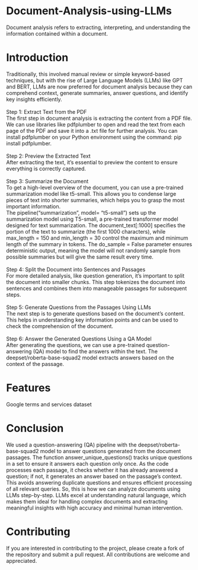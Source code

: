 # Document-Analysis-using-LLMs
Document analysis refers to extracting, interpreting, and understanding the information contained within a document. 
# Introduction
 Traditionally, this involved manual review or simple keyword-based techniques, but with the rise of Large Language Models (LLMs) like GPT and BERT, LLMs are now preferred for document analysis because they can comprehend context, generate summaries, answer questions, and identify key insights efficiently. 
 <br>
 <br>
 Step 1: Extract Text from the PDF
 <br>
The first step in document analysis is extracting the content from a PDF file. We can use libraries like pdfplumber to open and read the text from each page of the PDF and save it into a .txt file for further analysis. You can install pdfplumber on your Python environment using the command: pip install pdfplumber.
<br>
<br>
Step 2: Preview the Extracted Text
<br>
After extracting the text, it’s essential to preview the content to ensure everything is correctly captured.
<br>
<br>
Step 3: Summarize the Document
<br>
To get a high-level overview of the document, you can use a pre-trained summarization model like t5-small. This allows you to condense large pieces of text into shorter summaries, which helps you to grasp the most important information. 
<br>
The pipeline(“summarization”, model= “t5-small”) sets up the summarization model using T5-small, a pre-trained transformer model designed for text summarization. The document_text[:1000] specifies the portion of the text to summarize (the first 1000 characters), while max_length = 150 and min_length = 30 control the maximum and minimum length of the summary in tokens. The do_sample = False parameter ensures deterministic output, meaning the model will not randomly sample from possible summaries but will give the same result every time.
<br>
<br>
Step 4: Split the Document into Sentences and Passages
<br>
For more detailed analysis, like question generation, it’s important to split the document into smaller chunks. This step tokenizes the document into sentences and combines them into manageable passages for subsequent steps.
<br>
<br>
Step 5: Generate Questions from the Passages Using LLMs
<br>
The next step is to generate questions based on the document’s content. This helps in understanding key information points and can be used to check the comprehension of the document.
<br>
<br>
Step 6: Answer the Generated Questions Using a QA Model
<br>
After generating the questions, we can use a pre-trained question-answering (QA) model to find the answers within the text. The deepset/roberta-base-squad2 model extracts answers based on the context of the passage.

# Features
Google terms and services dataset

# Conclusion
We used a question-answering (QA) pipeline with the deepset/roberta-base-squad2 model to answer questions generated from the document passages. The function answer_unique_questions() tracks unique questions in a set to ensure it answers each question only once. As the code processes each passage, it checks whether it has already answered a question; if not, it generates an answer based on the passage’s context. This avoids answering duplicate questions and ensures efficient processing of all relevant queries. So, this is how we can analyze documents using LLMs step-by-step. LLMs excel at understanding natural language, which makes them ideal for handling complex documents and extracting meaningful insights with high accuracy and minimal human intervention. 

# Contributing
If you are interested in contributing to the project, please create a fork of the repository and submit a pull request. All contributions are welcome and appreciated.
